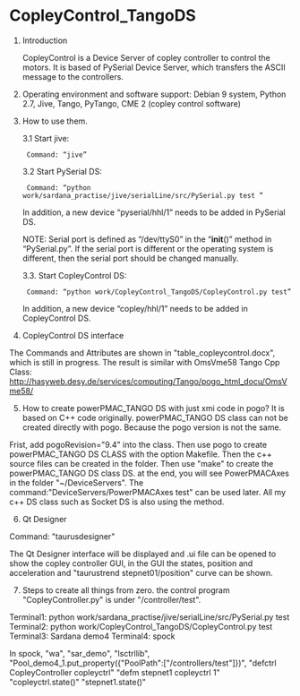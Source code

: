 # CopleyControl_TangoDS

1. Introduction

	CopleyControl is a Device Server of copley controller to control the motors. It is based of PySerial Device Server, which transfers the ASCII message to the controllers. 

2. Operating environment and software support: 
	Debian 9 system,
	Python 2.7,
	Jive, 
	Tango, PyTango,
	CME 2 (copley control software)

3. How to use them. 

	3.1 Start jive:

 		Command: “jive”

	3.2 Start PySerial DS:

 		Command: “python work/sardana_practise/jive/serialLine/src/PySerial.py test ”

	In addition, a new device “pyserial/hhl/1” needs to be added in PySerial DS. 


	NOTE: Serial port is defined as “/dev/ttyS0” in the “__init__()” method in “PySerial.py”. If the serial port is different or the operating system is different, then the serial port should be changed manually. 

	3.3. Start CopleyControl DS:

 		Command: “python work/CopleyControl_TangoDS/CopleyControl.py test”

	In addition, a new device “copley/hhl/1” needs to be added in CopleyControl DS. 



4. CopleyControl DS interface 

The Commands and Attributes are shown in "table_copleycontrol.docx", which is still in progress. The result is similar with OmsVme58 Tango Cpp Class: http://hasyweb.desy.de/services/computing/Tango/pogo_html_docu/OmsVme58/

5. How to create powerPMAC_TANGO DS with just xmi code in pogo? It is based on C++ code originally.
powerPMAC_TANGO DS class can not be created directly with pogo. Because the pogo version is not the same.

Frist, add pogoRevision="9.4" into the class. <classes name="PowerPMACAxes" pogoRevision="9.4">
	Then use pogo to create powerPMAC_TANGO DS CLASS with the option Makefile. Then the c++ source files can be created in the folder. Then use "make" to create the powerPMAC_TANGO DS class DS. at the end, you will see PowerPMACAxes in the folder "~/DeviceServers". The command:"DeviceServers/PowerPMACAxes test" can be used later. All my c++ DS class such as Socket DS is also using the method. 

6. Qt Designer

  Command: "taurusdesigner"
  
  The Qt Designer interface will be displayed and .ui file can be opened to show the copley controller GUI, in the GUI the states, position and acceleration and "taurustrend stepnet01/position" curve can be shown.


7. Steps to create all things from zero. the control program "CopleyController.py" is under "/controller/test".

  Terminal1: python work/sardana_practise/jive/serialLine/src/PySerial.py test
  Terminal2: python work/CopleyControl_TangoDS/CopleyControl.py test
  Terminal3: Sardana demo4
  Terminal4: spock

  In spock, "wa", "sar_demo", "lsctrllib", "Pool_demo4_1.put_property({"PoolPath":["/controllers/test"]})", "defctrl 
CopleyController copleyctrl" "defm stepnet1 copleyctrl 1" "copleyctrl.state()" "stepnet1.state()"
	
